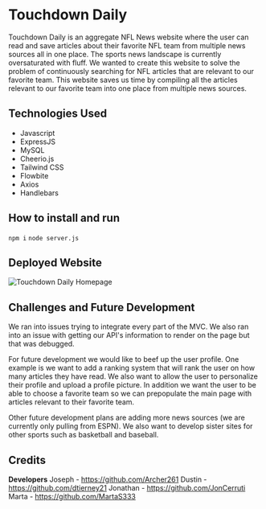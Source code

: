 # Touchdown Daily

Touchdown Daily is an aggregate NFL News website where the user can read and save articles about their favorite NFL team from multiple news sources all in one place. The sports news landscape is currently oversaturated with fluff. We wanted to create this website to solve the problem of continuously searching for NFL articles that are relevant to our favorite team. This website saves us time by compiling all the articles relevant to our favorite team into one place from multiple news sources.

## Technologies Used

- Javascript
- ExpressJS
- MySQL
- Cheerio.js
- Tailwind CSS
- Flowbite
- Axios
- Handlebars

## How to install and run

`npm i`
`node server.js`

## Deployed Website

![Touchdown Daily Homepage](https://github.com/Archer261/nfl-news/tree/main/assets/td_daily.jpg?raw=true)

## Challenges and Future Development

We ran into issues trying to integrate every part of the MVC. We also ran into an issue with getting our API's information to render on the page but that was debugged.

For future development we would like to beef up the user profile. One example is we want to add a ranking system that will rank the user on how many articles they have read. We also want to allow the user to personalize their profile and upload a profile picture. In addition we want the user to be able to choose a favorite team so we can prepopulate the main page with articles relevant to their favorite team.

Other future development plans are adding more news sources (we are currently only pulling from ESPN). We also want to develop sister sites for other sports such as basketball and baseball.

## Credits

**Developers**
Joseph - https://github.com/Archer261
Dustin - https://github.com/dtierney21
Jonathan - https://github.com/JonCerruti
Marta - https://github.com/MartaS333
